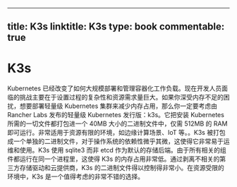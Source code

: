 
---
title: K3s
linktitle: K3s
type: book
commentable: true
---

# K3s

Kubernetes 已经改变了如何大规模部署和管理容器化工作负载。现在开发人员面临的挑战主要在于设置过程的复杂性和资源需求量巨大。如果你深受内存不足的困扰，想要部署轻量级 Kubernetes 集群来减少内存占用，那么你一定要考虑由 Rancher Labs 发布的轻量级 Kubernetes 发行版：k3s。它把安装 Kubernetes 所需的一切文件都打包进一个 40MB 大小的二进制文件中，仅需 512MB 的 RAM 即可运行。非常适用于资源有限的环境，如边缘计算场景、IoT 等。。K3s 被打包成一个单独的二进制文件，对于操作系统的依赖性微乎其微，这使得它非常易于运维和使用。K3s 使用 sqlite3 而非 etcd 作为默认的存储后端。由于所有相关的组件都运行在同一个进程里，这使得 K3s 的内存占用非常低。通过剥离不相关的第三方存储驱动和云提供商，K3s 的二进制文件得以控制得非常小。在资源受限的环境中，K3s 是一个值得考虑的非常不错的选择。

    